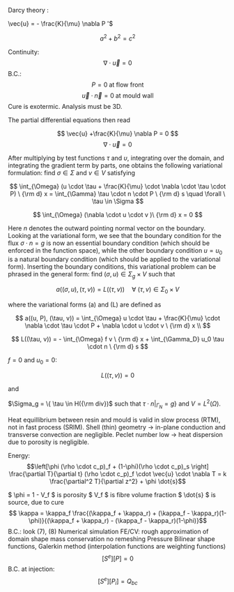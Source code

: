 Darcy theory : 


 \vec{u} = - \frac{K}{\mu} \nabla P '$


```math
a^2+b^2=c^2
```


Continuity: $$ \nabla \cdot \vec{u} = 0 $$
B.C.: $$ P = 0 \; \text{at flow front}$$ $$ \vec{u} \cdot \vec{n} = 0 \; \text{at mould wall}$$
Cure is exotermic. Analysis must be 3D. 

The partial differential equations then read

$$ \vec{u} +\frac{K}{\mu} \nabla P = 0 $$
$$ \nabla \cdot \vec{u} = 0 $$

After multiplying by test functions $\tau$ and $\upsilon$, integrating over the domain, and integrating the gradient term by parts, one obtains the following variational formulation: find $\sigma \in \Sigma$ and $v \in V$ satisfying

$$ \int_{\Omega} (u \cdot \tau + \frac{K}{\mu} \cdot \nabla \cdot \tau \cdot P) \ {\rm d} x = \int_{\Gamma} \tau \cdot n \cdot P \ {\rm d} s \quad \forall \ \tau \in \Sigma $$

$$ \int_{\Omega} (\nabla \cdot u \cdot v )\ {\rm d} x = 0 $$ 

Here $n$ denotes the outward pointing normal vector on the boundary. Looking at the variational form, we see that the boundary condition for the flux $\sigma \cdot n = g$ is now an essential boundary condition (which should be enforced in the function space), while the other boundary condition $u = u_0$ is a natural boundary condition (which should be applied to the variational form). Inserting the boundary conditions, this variational problem can be phrased in the general form: find $(\sigma, u) \in \Sigma_g \times V$ such that

$$ a((\sigma, u), (\tau, v)) = L((\tau, v)) \quad \forall \ (\tau, v) \in \Sigma_0 \times V $$

where the variational forms \(a\) and \(L\) are defined as

$$ a((u, P), (\tau, v)) = \int_{\Omega} u \cdot \tau + \frac{K}{\mu} \cdot \nabla \cdot \tau \cdot P + \nabla \cdot u \cdot v \ {\rm d} x \\ $$

$$ L((\tau, v)) = - \int_{\Omega} f v \ {\rm d} x + \int_{\Gamma_D} u_0 \tau \cdot n \ {\rm d} s $$


$f=0$ and $u_0=0$:

$$ L((\tau, v)) = 0  $$

and 

$\Sigma_g = \{ \tau \in H({\rm div})$ such that  $\tau \cdot n|_{\Gamma_N} = g \}$ and $V = L^2(\Omega)$.




Heat equillibrium between resin and mould is valid in slow process (RTM), not in fast process (SRIM). 
Shell (thin) geometry -> in-plane conduction and transverse convection are negligible. 
Peclet number low -> heat dispersion due to porosity is negligible.

Energy: 
$$\left[\phi (\rho \cdot c_p)_f + (1-\phi)(\rho \cdot c_p)_s \right] \frac{\partial T}{\partial t} (\rho \cdot c_p)_f \cdot \vec{u} \cdot \nabla T = k \frac{\partial^2 T}{\partial z^2} + \phi \dot{s}$$

$ \phi = 1 - V_f $ is porosity 
$ V_f $ is fibre volume fraction 
$ \dot{s} $ is source, due to cure
$$ \kappa = \kappa_f \frac{(\kappa_f + \kappa_r) + (\kappa_f - \kappa_r)(1-\phi)}{(\kappa_f + \kappa_r) - (\kappa_f - \kappa_r)(1-\phi)}$$
B.C.: look (7), (8)
Numerical simulation
FE/CV:
rough approximation of domain shape
mass conservation
no remeshing
Pressure
Bilinear shape functions, Galerkin method (interpolation functions are weighting functions)
$$ [S^e] [P] = 0 $$
B.C. at injection: $$ [S^e] [P_i] = Q_{bc} $$
